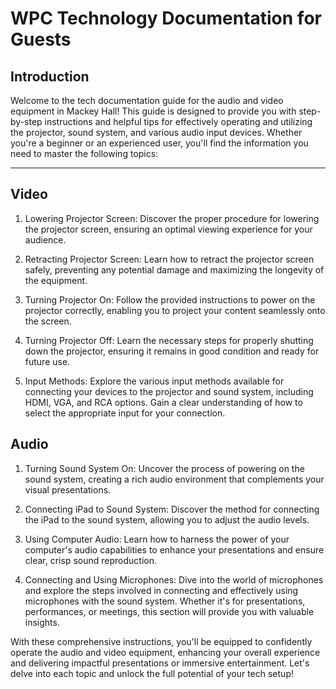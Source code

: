 # WPC Technology Documentation for Guests

## Introduction
Welcome to the tech documentation guide for the audio and video equipment in Mackey Hall! This guide is designed to provide you with step-by-step instructions and helpful tips for effectively operating and utilizing the projector, sound system, and various audio input devices. Whether you're a beginner or an experienced user, you'll find the information you need to master the following topics:

---

## Video
1. Lowering Projector Screen: Discover the proper procedure for lowering the projector screen, ensuring an optimal viewing experience for your audience.

2. Retracting Projector Screen: Learn how to retract the projector screen safely, preventing any potential damage and maximizing the longevity of the equipment.

3. Turning Projector On: Follow the provided instructions to power on the projector correctly, enabling you to project your content seamlessly onto the screen.

4. Turning Projector Off: Learn the necessary steps for properly shutting down the projector, ensuring it remains in good condition and ready for future use.

5. Input Methods: Explore the various input methods available for connecting your devices to the projector and sound system, including HDMI, VGA, and RCA options. Gain a clear understanding of how to select the appropriate input for your connection.

## Audio
1. Turning Sound System On: Uncover the process of powering on the sound system, creating a rich audio environment that complements your visual presentations.

2. Connecting iPad to Sound System: Discover the method for connecting the iPad to the sound system, allowing you to adjust the audio levels.

3. Using Computer Audio: Learn how to harness the power of your computer's audio capabilities to enhance your presentations and ensure clear, crisp sound reproduction.

4. Connecting and Using Microphones: Dive into the world of microphones and explore the steps involved in connecting and effectively using microphones with the sound system. Whether it's for presentations, performances, or meetings, this section will provide you with valuable insights.

With these comprehensive instructions, you'll be equipped to confidently operate the audio and video equipment, enhancing your overall experience and delivering impactful presentations or immersive entertainment. Let's delve into each topic and unlock the full potential of your tech setup!